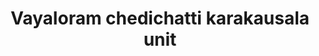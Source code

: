 ---
title: "Vayaloram chedichatti karakausala unit"
url: /thiruvananthapuram/vayaloram-chedichatti-karakausala-unit/
shop: Allgemein
---